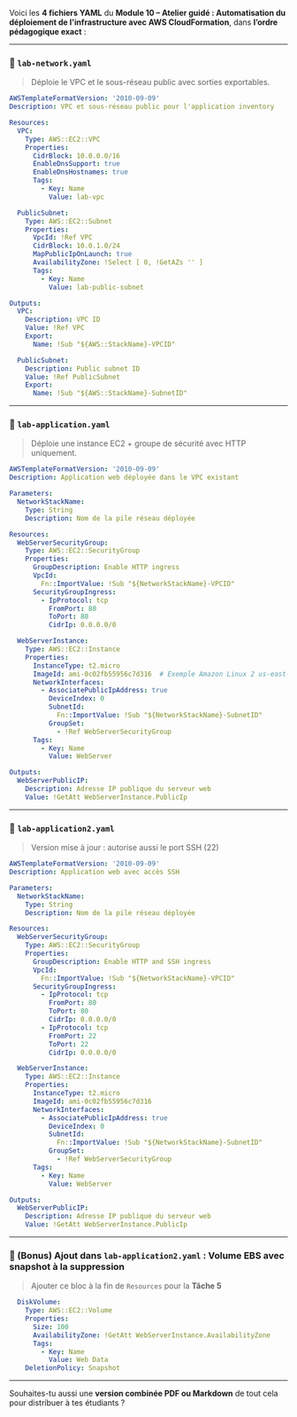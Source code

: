 Voici les **4 fichiers YAML** du **Module 10 – Atelier guidé : Automatisation du déploiement de l'infrastructure avec AWS CloudFormation**, dans **l’ordre pédagogique exact** :

---

### 📁 `lab-network.yaml`

> Déploie le VPC et le sous-réseau public avec sorties exportables.

```yaml
AWSTemplateFormatVersion: '2010-09-09'
Description: VPC et sous-réseau public pour l'application inventory

Resources:
  VPC:
    Type: AWS::EC2::VPC
    Properties:
      CidrBlock: 10.0.0.0/16
      EnableDnsSupport: true
      EnableDnsHostnames: true
      Tags:
        - Key: Name
          Value: lab-vpc

  PublicSubnet:
    Type: AWS::EC2::Subnet
    Properties:
      VpcId: !Ref VPC
      CidrBlock: 10.0.1.0/24
      MapPublicIpOnLaunch: true
      AvailabilityZone: !Select [ 0, !GetAZs '' ]
      Tags:
        - Key: Name
          Value: lab-public-subnet

Outputs:
  VPC:
    Description: VPC ID
    Value: !Ref VPC
    Export:
      Name: !Sub "${AWS::StackName}-VPCID"

  PublicSubnet:
    Description: Public subnet ID
    Value: !Ref PublicSubnet
    Export:
      Name: !Sub "${AWS::StackName}-SubnetID"
```

---

### 📁 `lab-application.yaml`

> Déploie une instance EC2 + groupe de sécurité avec HTTP uniquement.

```yaml
AWSTemplateFormatVersion: '2010-09-09'
Description: Application web déployée dans le VPC existant

Parameters:
  NetworkStackName:
    Type: String
    Description: Nom de la pile réseau déployée

Resources:
  WebServerSecurityGroup:
    Type: AWS::EC2::SecurityGroup
    Properties:
      GroupDescription: Enable HTTP ingress
      VpcId:
        Fn::ImportValue: !Sub "${NetworkStackName}-VPCID"
      SecurityGroupIngress:
        - IpProtocol: tcp
          FromPort: 80
          ToPort: 80
          CidrIp: 0.0.0.0/0

  WebServerInstance:
    Type: AWS::EC2::Instance
    Properties:
      InstanceType: t2.micro
      ImageId: ami-0c02fb55956c7d316  # Exemple Amazon Linux 2 us-east-1
      NetworkInterfaces:
        - AssociatePublicIpAddress: true
          DeviceIndex: 0
          SubnetId:
            Fn::ImportValue: !Sub "${NetworkStackName}-SubnetID"
          GroupSet:
            - !Ref WebServerSecurityGroup
      Tags:
        - Key: Name
          Value: WebServer

Outputs:
  WebServerPublicIP:
    Description: Adresse IP publique du serveur web
    Value: !GetAtt WebServerInstance.PublicIp
```

---

### 📁 `lab-application2.yaml`

> Version mise à jour : autorise aussi le port SSH (22)

```yaml
AWSTemplateFormatVersion: '2010-09-09'
Description: Application web avec accès SSH

Parameters:
  NetworkStackName:
    Type: String
    Description: Nom de la pile réseau déployée

Resources:
  WebServerSecurityGroup:
    Type: AWS::EC2::SecurityGroup
    Properties:
      GroupDescription: Enable HTTP and SSH ingress
      VpcId:
        Fn::ImportValue: !Sub "${NetworkStackName}-VPCID"
      SecurityGroupIngress:
        - IpProtocol: tcp
          FromPort: 80
          ToPort: 80
          CidrIp: 0.0.0.0/0
        - IpProtocol: tcp
          FromPort: 22
          ToPort: 22
          CidrIp: 0.0.0.0/0

  WebServerInstance:
    Type: AWS::EC2::Instance
    Properties:
      InstanceType: t2.micro
      ImageId: ami-0c02fb55956c7d316
      NetworkInterfaces:
        - AssociatePublicIpAddress: true
          DeviceIndex: 0
          SubnetId:
            Fn::ImportValue: !Sub "${NetworkStackName}-SubnetID"
          GroupSet:
            - !Ref WebServerSecurityGroup
      Tags:
        - Key: Name
          Value: WebServer

Outputs:
  WebServerPublicIP:
    Description: Adresse IP publique du serveur web
    Value: !GetAtt WebServerInstance.PublicIp
```

---

### 📁 (Bonus) Ajout dans `lab-application2.yaml` : Volume EBS avec snapshot à la suppression

> Ajouter ce bloc à la fin de `Resources` pour la **Tâche 5**

```yaml
  DiskVolume:
    Type: AWS::EC2::Volume
    Properties:
      Size: 100
      AvailabilityZone: !GetAtt WebServerInstance.AvailabilityZone
      Tags:
        - Key: Name
          Value: Web Data
    DeletionPolicy: Snapshot
```

---

Souhaites-tu aussi une **version combinée PDF ou Markdown** de tout cela pour distribuer à tes étudiants ?
